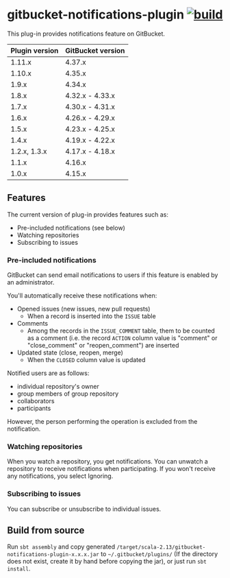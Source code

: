 # gitbucket-notifications-plugin [![build](https://github.com/gitbucket/gitbucket-notifications-plugin/workflows/build/badge.svg?branch=master)](https://github.com/gitbucket/gitbucket-notifications-plugin/actions?query=workflow%3Abuild+branch%3Amaster)

This plug-in provides notifications feature on GitBucket.

| Plugin version | GitBucket version |
|:---------------|:------------------|
| 1.11.x         | 4.37.x            |
| 1.10.x         | 4.35.x            |
| 1.9.x          | 4.34.x            |
| 1.8.x          | 4.32.x - 4.33.x   |
| 1.7.x          | 4.30.x - 4.31.x   |
| 1.6.x          | 4.26.x - 4.29.x   |
| 1.5.x          | 4.23.x - 4.25.x   |
| 1.4.x          | 4.19.x - 4.22.x   |
| 1.2.x, 1.3.x   | 4.17.x - 4.18.x   |
| 1.1.x          | 4.16.x            |
| 1.0.x          | 4.15.x            |

## Features

The current version of plug-in provides features such as:

- Pre-included notifications (see below)
- Watching repositories
- Subscribing to issues

### Pre-included notifications

GitBucket can send email notifications to users if this feature is enabled by an administrator.

You'll automatically receive these notifications when:

- Opened issues (new issues, new pull requests)
    - When a record is inserted into the ```ISSUE``` table
- Comments
    - Among the records in the ```ISSUE_COMMENT``` table, them to be counted as a comment (i.e. the record ```ACTION``` column value is "comment" or "close_comment" or "reopen_comment") are inserted
- Updated state (close, reopen, merge)
    - When the ```CLOSED``` column value is updated

Notified users are as follows:

- individual repository's owner
- group members of group repository
- collaborators
- participants

However, the person performing the operation is excluded from the notification.

### Watching repositories

When you watch a repository, you get notifications.
You can unwatch a repository to receive notifications when participating.
If you won't receive any notifications, you select Ignoring.

### Subscribing to issues

You can subscribe or unsubscribe to individual issues.

## Build from source

Run `sbt assembly` and copy generated `/target/scala-2.13/gitbucket-notifications-plugin-x.x.x.jar` to `~/.gitbucket/plugins/` (If the directory does not exist, create it by hand before copying the jar), or just run `sbt install`.
